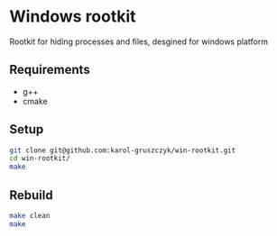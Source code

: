 # Windows rootkit
Rootkit for hiding processes and files,
desgined for windows platform

## Requirements
* g++
* cmake

## Setup
```bash
git clone git@github.com:karol-gruszczyk/win-rootkit.git
cd win-rootkit/
make
```

## Rebuild
```bash
make clean
make
```
